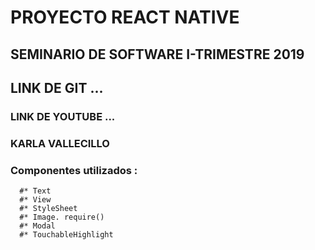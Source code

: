 # PROYECTO REACT NATIVE
## SEMINARIO DE SOFTWARE I-TRIMESTRE 2019
## LINK DE GIT ... 
### LINK DE YOUTUBE ...
### KARLA VALLECILLO
### Componentes utilizados :
      #* Text
      #* View
      #* StyleSheet
      #* Image. require()
      #* Modal
      #* TouchableHighlight
      